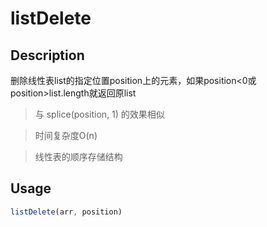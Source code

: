 # listDelete

## Description
删除线性表list的指定位置position上的元素，如果position<0或position>list.length就返回原list
> 与 splice(position, 1) 的效果相似

> 时间复杂度O(n)

> 线性表的顺序存储结构

## Usage
```javascript
listDelete(arr, position)
```

